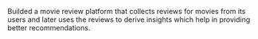 Builded a movie review platform that collects reviews for movies from its users and later uses the reviews to derive insights which help in providing better recommendations.
